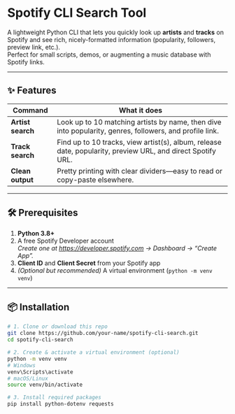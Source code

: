 # Spotify CLI Search Tool

A lightweight Python CLI that lets you quickly look up **artists** and **tracks** on Spotify and see rich, nicely-formatted information (popularity, followers, preview link, etc.).  
Perfect for small scripts, demos, or augmenting a music database with Spotify links.

---

## ✨ Features

| Command | What it does |
|---------|--------------|
| **Artist search** | Look up to 10 matching artists by name, then dive into popularity, genres, followers, and profile link. |
| **Track search**  | Find up to 10 tracks, view artist(s), album, release date, popularity, preview URL, and direct Spotify URL. |
| **Clean output**  | Pretty printing with clear dividers—easy to read or copy-paste elsewhere. |

---

## 🛠 Prerequisites

1. **Python 3.8+**
2. A free Spotify Developer account  
   *Create one at <https://developer.spotify.com> → Dashboard → “Create App”.*
3. **Client ID** and **Client Secret** from your Spotify app
4. _(Optional but recommended)_ A virtual environment (`python -m venv venv`)

---

## 📦 Installation

```bash
# 1. Clone or download this repo
git clone https://github.com/your-name/spotify-cli-search.git
cd spotify-cli-search

# 2. Create & activate a virtual environment (optional)
python -m venv venv
# Windows
venv\Scripts\activate
# macOS/Linux
source venv/bin/activate

# 3. Install required packages
pip install python-dotenv requests